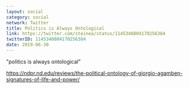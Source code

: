 ```yaml
---
layout: social
category: social
network: Twitter
title: Politics is Always Ontological
link: https://twitter.com/steinea/status/1145340804170256384
twitterID: 1145340804170256384
date: 2019-06-30
---
```


"politics is always ontological"

<https://ndpr.nd.edu/reviews/the-political-ontology-of-giorgio-agamben-signatures-of-life-and-power/>
